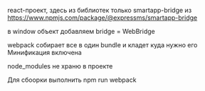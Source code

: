 react-проект, здесь из библиотек только smartapp-bridge из https://www.npmjs.com/package/@expressms/smartapp-bridge

в window объект добавляем bridge = WebBridge

webpack собирает все в один bundle и кладет куда нужно его
Минификация включена

node_modules не храню в проекте

Для сбоорки выполнить npm run webpack

